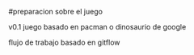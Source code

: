 #preparacion sobre el juego

v0.1 juego basado en pacman o dinosaurio de google

flujo de trabajo basado en gitflow
